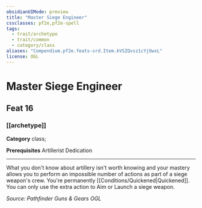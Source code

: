 ```yaml
---
obsidianUIMode: preview
title: "Master Siege Engineer"
cssclasses: pf2e,pf2e-spell
tags:
  - trait/archetype
  - trait/common
  - category/class
aliases: "Compendium.pf2e.feats-srd.Item.kVSZQvsz1cYjOwxL"
license: OGL
---
```

# Master Siege Engineer
## Feat 16
### [[archetype]]

**Category** class; 



**Prerequisites** Artillerist Dedication
* * *
What you don't know about artillery isn't worth knowing and your mastery allows you to perform an impossible number of actions as part of a siege weapon's crew. You're permanently [[Conditions/Quickened|Quickened]]. You can only use the extra action to Aim or Launch a siege weapon.

*Source: Pathfinder Guns & Gears*
*OGL*